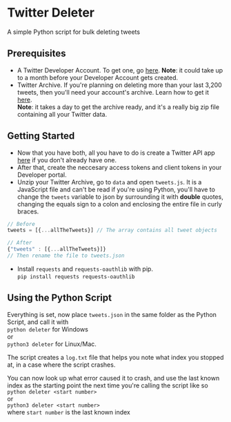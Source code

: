 # Twitter Deleter
A simple Python script for bulk deleting tweets

## Prerequisites
- A Twitter Developer Account.
To get one, go [here](https://developer.twitter.com/en/apply-for-access). 
__Note__: it could take
up to a month before your Developer Account gets created.
- Twitter Archive. If you're planning on deleting more than your last 3,200 tweets,
then you'll need your account's archive. Learn how to get it [here](https://help.twitter.com/en/managing-your-account/how-to-download-your-twitter-archive).   
__Note__: it takes a day to get the archive ready, and it's a really big zip file containing all your Twitter data.

## Getting Started
- Now that you have both, all you have to do is create a Twitter API app
[here](https://developer.twitter.com/en/apps) if you don't already have one. 
- After that, create the neccesary access tokens and client tokens in your Developer portal. 
- Unzip your Twitter Archive, go to `data` and open `tweets.js`. It is a JavaScript file and can't be read if you're using
Python, you'll have to change the `tweets` variable to json by surrounding it with __double__ quotes, changing the equals
sign to a colon and enclosing the entire file in curly braces. 
```javascript
// Before
tweets = [{...allTheTweets}] // The array contains all tweet objects

// After
{"tweets" : [{...allTheTweets}]}
// Then rename the file to tweets.json
```
- Install `requests` and `requests-oauthlib` with pip.  
`pip install requests requests-oauthlib`
## Using the Python Script
Everything is set, now place `tweets.json` in the same folder as the Python Script,
and call it with  
`python deleter` for Windows  
or  
`python3 deleter` for Linux/Mac.  

The script creates a `log.txt` file that helps you note what index you stopped at, in a case
where the script crashes.  

You can now look up what error caused it to crash, and use the last known index as the starting point the next time you're calling the script
like so  
`python deleter <start number>`  
or  
`python3 deleter <start number>`  
where `start number` is the last known index
